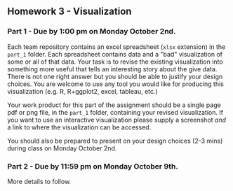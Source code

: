## Homework 3 - Visualization

### Part 1 - Due by 1:00 pm on Monday October 2nd.

Each team repository contains an excel spreadsheet (`xlsx` extension) in the `part_1` folder. Each spreadsheet contains data and a "bad" visualization of some or all of that data. Your task is to revise the existing visualization into something more useful that tells an interesting story about the give data. There is not one right answer but you should be able to justify your design choices. You are welcome to use any tool you would like for producing this visualization (e.g. R, R+ggplot2, excel, tableau, etc.)

Your work product for this part of the assignment should be a single page pdf or png file, in the `part_1` folder, containing your revised visualization. If you want to use an interactive visualization please supply a screenshot *and* a link to where the visualization can be accessed.

You should also be prepared to present on your design choices (2-3 mins) during class on Monday October 2nd.


### Part 2 - Due by 11:59 pm on Monday October 9th.

More details to follow.